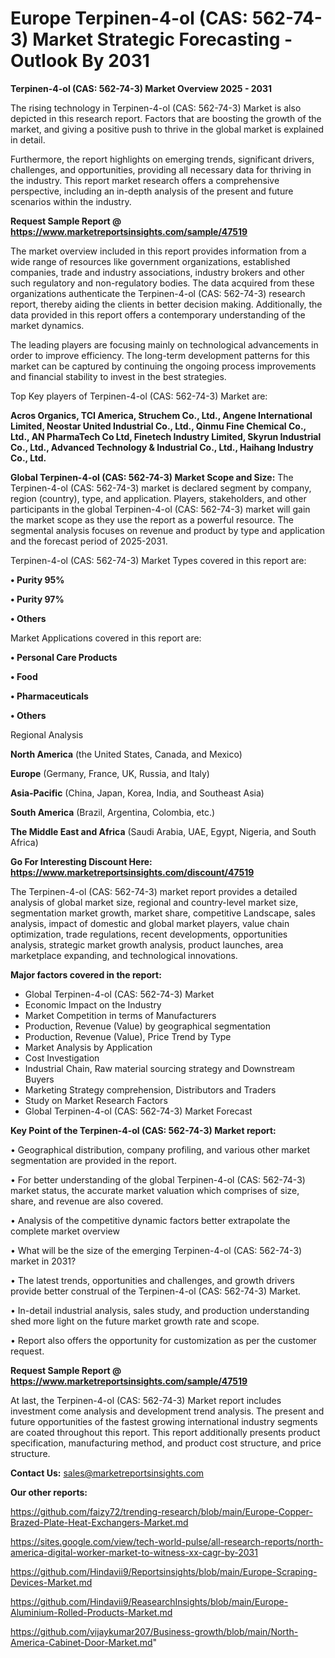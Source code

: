 # Europe Terpinen-4-ol (CAS: 562-74-3) Market Strategic Forecasting - Outlook By 2031

<Strong> Terpinen-4-ol (CAS: 562-74-3) Market Overview 2025 - 2031</strong>

The rising technology in Terpinen-4-ol (CAS: 562-74-3) Market is also depicted in this research report. Factors that are boosting the growth of the market, and giving a positive push to thrive in the global market is explained in detail.

Furthermore, the report highlights on emerging trends, significant drivers, challenges, and opportunities, providing all necessary data for thriving in the industry. This report market research offers a comprehensive perspective, including an in-depth analysis of the present and future scenarios within the industry.

<strong>Request Sample Report @ <a href=https://www.marketreportsinsights.com/sample/47519>https://www.marketreportsinsights.com/sample/47519</a></strong>

The market overview included in this report provides information from a wide range of resources like government organizations, established companies, trade and industry associations, industry brokers and other such regulatory and non-regulatory bodies. The data acquired from these organizations authenticate the Terpinen-4-ol (CAS: 562-74-3) research report, thereby aiding the clients in better decision making. Additionally, the data provided in this report offers a contemporary understanding of the market dynamics.

The leading players are focusing mainly on technological advancements in order to improve efficiency. The long-term development patterns for this market can be captured by continuing the ongoing process improvements and financial stability to invest in the best strategies.

Top Key players of Terpinen-4-ol (CAS: 562-74-3) Market are:

<strong>Acros Organics, TCI America, Struchem Co., Ltd., Angene International Limited, Neostar United Industrial Co., Ltd., Qinmu Fine Chemical Co., Ltd., AN PharmaTech Co Ltd, Finetech Industry Limited, Skyrun Industrial Co., Ltd., Advanced Technology & Industrial Co., Ltd., Haihang Industry Co., Ltd.</strong>

<strong><b>Global Terpinen-4-ol (CAS: 562-74-3) Market Scope and Size:</b></strong>
The Terpinen-4-ol (CAS: 562-74-3) market is declared segment by company, region (country), type, and application. Players, stakeholders, and other participants in the global Terpinen-4-ol (CAS: 562-74-3) market will gain the market scope as they use the report as a powerful resource. The segmental analysis focuses on revenue and product by type and application and the forecast period of 2025-2031.

Terpinen-4-ol (CAS: 562-74-3) Market Types covered in this report are:

<strong>•  Purity 95%

•  Purity 97%

•  Others</strong>

Market Applications covered in this report are:

<strong>•  Personal Care Products

•  Food

•  Pharmaceuticals

•  Others</strong> 

Regional Analysis

<strong>North America</strong> (the United States, Canada, and Mexico)

<strong>Europe</strong> (Germany, France, UK, Russia, and Italy)

<strong>Asia-Pacific</strong> (China, Japan, Korea, India, and Southeast Asia)

<strong>South America</strong> (Brazil, Argentina, Colombia, etc.)

<strong>The Middle East and Africa</strong> (Saudi Arabia, UAE, Egypt, Nigeria, and South Africa)

<strong>Go For Interesting Discount Here: <a href=https://www.marketreportsinsights.com/discount/47519>https://www.marketreportsinsights.com/discount/47519</a></strong>

The Terpinen-4-ol (CAS: 562-74-3) market report provides a detailed analysis of global market size, regional and country-level market size, segmentation market growth, market share, competitive Landscape, sales analysis, impact of domestic and global market players, value chain optimization, trade regulations, recent developments, opportunities analysis, strategic market growth analysis, product launches, area marketplace expanding, and technological innovations.

<strong><b>Major factors covered in the report:</b></strong>
<ul>
  <li>Global Terpinen-4-ol (CAS: 562-74-3) Market </li>
  <li>Economic Impact on the Industry</li>
  <li>Market Competition in terms of Manufacturers</li>
  <li>Production, Revenue (Value) by geographical segmentation</li>
  <li>Production, Revenue (Value), Price Trend by Type</li>
  <li>Market Analysis by Application</li>
  <li>Cost Investigation</li>
  <li>Industrial Chain, Raw material sourcing strategy and Downstream Buyers</li>
  <li>Marketing Strategy comprehension, Distributors and Traders</li>
  <li>Study on Market Research Factors</li>
  <li>Global Terpinen-4-ol (CAS: 562-74-3) Market Forecast</li>
</ul>

<strong><b>Key Point of the Terpinen-4-ol (CAS: 562-74-3) Market report:</b></strong>

• Geographical distribution, company profiling, and various other market segmentation are provided in the report.

• For better understanding of the global Terpinen-4-ol (CAS: 562-74-3) market status, the accurate market valuation which comprises of size, share, and revenue are also covered.

• Analysis of the competitive dynamic factors better extrapolate the complete market overview

• What will be the size of the emerging Terpinen-4-ol (CAS: 562-74-3) market in 2031?

• The latest trends, opportunities and challenges, and growth drivers provide better construal of the Terpinen-4-ol (CAS: 562-74-3) Market.

• In-detail industrial analysis, sales study, and production understanding shed more light on the future market growth rate and scope.

• Report also offers the opportunity for customization as per the customer request.

<strong>Request Sample Report @ <a href=https://www.marketreportsinsights.com/sample/47519>https://www.marketreportsinsights.com/sample/47519</a></strong>

At last, the Terpinen-4-ol (CAS: 562-74-3) Market report includes investment come analysis and development trend analysis. The present and future opportunities of the fastest growing international industry segments are coated throughout this report. This report additionally presents product specification, manufacturing method, and product cost structure, and price structure.

<strong>Contact Us:</strong>
sales@marketreportsinsights.com

<strong>Our other reports:</strong>

<a href=https://github.com/faizy72/trending-research/blob/main/Europe-Copper-Brazed-Plate-Heat-Exchangers-Market.md>https://github.com/faizy72/trending-research/blob/main/Europe-Copper-Brazed-Plate-Heat-Exchangers-Market.md</a>

<a href=https://sites.google.com/view/tech-world-pulse/all-research-reports/north-america-digital-worker-market-to-witness-xx-cagr-by-2031>https://sites.google.com/view/tech-world-pulse/all-research-reports/north-america-digital-worker-market-to-witness-xx-cagr-by-2031</a>

<a href=https://github.com/Hindavii9/Reportsinsights/blob/main/Europe-Scraping-Devices-Market.md>https://github.com/Hindavii9/Reportsinsights/blob/main/Europe-Scraping-Devices-Market.md</a>

<a href=https://github.com/Hindavii9/ReasearchInsights/blob/main/Europe-Aluminium-Rolled-Products-Market.md>https://github.com/Hindavii9/ReasearchInsights/blob/main/Europe-Aluminium-Rolled-Products-Market.md</a>

<a href=https://github.com/vijaykumar207/Business-growth/blob/main/North-America-Cabinet-Door-Market.md>https://github.com/vijaykumar207/Business-growth/blob/main/North-America-Cabinet-Door-Market.md</a>"
